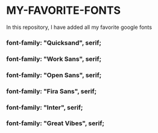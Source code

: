 # MY-FAVORITE-FONTS
In this repository, I have added all my favorite google fonts 
### font-family: "Quicksand", serif; 
### font-family: "Work Sans", serif; 
### font-family: "Open Sans", serif;
### font-family: "Fira Sans", serif;
### font-family: "Inter", serif; 
### font-family: "Great Vibes", serif; 
